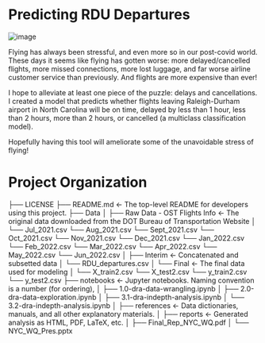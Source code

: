 # Predicting RDU Departures

![image](https://user-images.githubusercontent.com/81717153/197347112-4ad1d3e0-5c47-4fca-8430-2e96f14ac547.png)

Flying has always been stressful, and even more so in our post-covid world. These days it seems like flying has gotten worse: more delayed/cancelled flights, more missed connections, more lost luggage, and far worse airline customer service than previously. And flights are more expensive than ever!

I hope to alleviate at least one piece of the puzzle: delays and cancellations. I created a model that predicts whether flights leaving Raleigh-Durham airport in North Carolina will be on time, delayed by less than 1 hour, less than 2 hours, more than 2 hours, or cancelled (a multiclass classification model). 

Hopefully having this tool will ameliorate some of the unavoidable stress of flying! 

# Project Organization

├── LICENSE
├── README.md          <- The top-level README for developers using this project.
├── Data
│   ├── Raw Data - OST Flights Info        <- The original data downloaded from the DOT Bureau of Transportation Website
│       └── Jul_2021.csv
        └── Aug_2021.csv
        └── Sept_2021.csv
        └── Oct_2021.csv
        └── Nov_2021.csv
        └── Dec_2021.csv
        └── Jan_2022.csv
        └── Feb_2022.csv
        └── Mar_2022.csv
        └── Apr_2022.csv
        └── May_2022.csv
        └── Jun_2022.csv
│   ├── Interim        <- Concatenated and subsetted data
│       └── RDU_departures.csv
│   └── Final            <- The final data used for modeling
│       └── X_train2.csv
        └── X_test2.csv
        └── y_train2.csv
        └── y_test2.csv
├── notebooks          <- Jupyter notebooks. Naming convention is a number (for ordering),
│   ├── 1.0-dra-data-wrangling.ipynb
│   ├── 2.0-dra-data-exploration.ipynb
│   ├── 3.1-dra-indepth-analysis.ipynb
│   └── 3.2-dra-indepth-analysis.ipynb 
│
├── references          <- Data dictionaries, manuals, and all other explanatory materials.
│
├── reports             <- Generated analysis as HTML, PDF, LaTeX, etc.
│   ├── Final_Rep_NYC_WQ.pdf
│   └── NYC_WQ_Pres.pptx 
